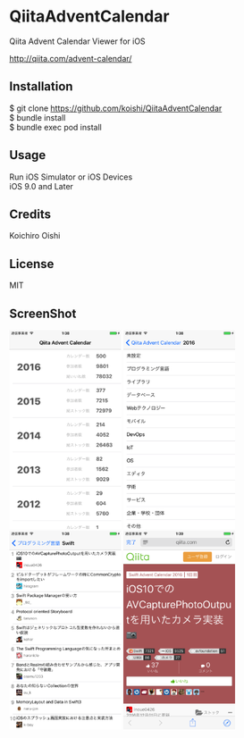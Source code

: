 # QiitaAdventCalendar

Qiita Advent Calendar Viewer for iOS

http://qiita.com/advent-calendar/

## Installation

$ git clone https://github.com/koishi/QiitaAdventCalendar<br>
$ bundle install<br>
$ bundle exec pod install

## Usage

Run iOS Simulator or iOS Devices<BR>iOS 9.0 and Later


## Credits

Koichiro Oishi

## License

MIT

## ScreenShot

<img src="https://github.com/koishi/QiitaAdventCalendar/blob/screenshot/ScreenShot/ScreenShot_1.png" width="200">
<img src="https://github.com/koishi/QiitaAdventCalendar/blob/screenshot/ScreenShot/ScreenShot_2.png" width="200">
<img src="https://github.com/koishi/QiitaAdventCalendar/blob/screenshot/ScreenShot/ScreenShot_3.png" width="200">
<img src="https://github.com/koishi/QiitaAdventCalendar/blob/screenshot/ScreenShot/ScreenShot_4.png" width="200">
